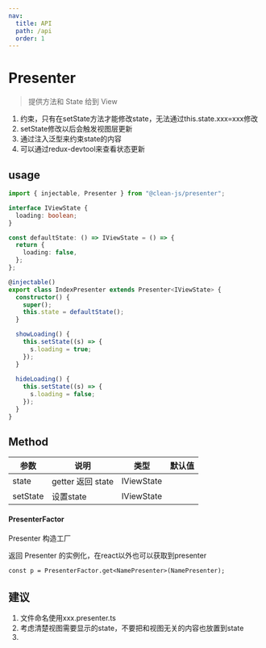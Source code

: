```yaml
---
nav:
  title: API
  path: /api
  order: 1
---
```


# Presenter

> 提供方法和 State 给到 View

1. 约束，只有在setState方法才能修改state，无法通过this.state.xxx=xxx修改
2. setState修改以后会触发视图层更新
3. 通过注入泛型来约束state的内容
4. 可以通过redux-devtool来查看状态更新



## usage


```typescript | pure
import { injectable, Presenter } from "@clean-js/presenter";

interface IViewState {
  loading: boolean;
}

const defaultState: () => IViewState = () => {
  return {
    loading: false,
  };
};

@injectable()
export class IndexPresenter extends Presenter<IViewState> {
  constructor() {
    super();
    this.state = defaultState();
  }

  showLoading() {
    this.setState((s) => {
      s.loading = true;
    });
  }
  
  hideLoading() {
    this.setState((s) => {
      s.loading = false;
    });
  }
}

```

## Method

| 参数     | 说明              | 类型       | 默认值 |
| -------- | ----------------- | ---------- | ------ |
| state    | getter 返回 state | IViewState |        |
| setState | 设置state         | IViewState |        |

#### PresenterFactor

Presenter 构造工厂

返回 Presenter 的实例化，在react以外也可以获取到presenter

```
const p = PresenterFactor.get<NamePresenter>(NamePresenter);
```


## 建议
1. 文件命名使用xxx.presenter.ts
2. 考虑清楚视图需要显示的state，不要把和视图无关的内容也放置到state
3. 